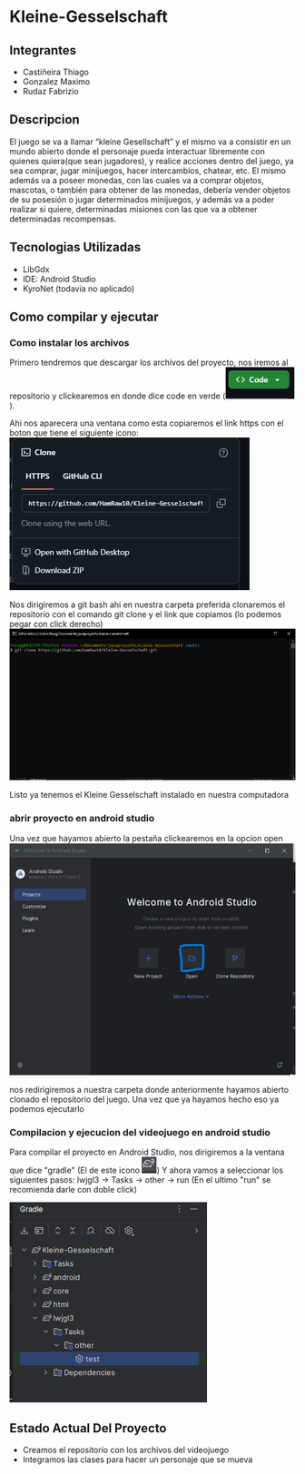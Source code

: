 # Kleine-Gesselschaft

## Integrantes
* Castiñeira Thiago
* Gonzalez Maximo
* Rudaz Fabrizio

## Descripcion

El juego se va a llamar “kleine Gesellschaft” y el mismo va a consistir en un mundo abierto donde el personaje pueda interactuar libremente con quienes quiera(que sean jugadores), y realice acciones dentro del juego, ya sea comprar, jugar minijuegos, hacer intercambios, chatear, etc. El mismo además va a poseer monedas, con las cuales va a comprar objetos, mascotas, o también para obtener de las monedas, debería vender objetos de su posesión o jugar determinados minijuegos, y además va a poder realizar si quiere, determinadas misiones con las que va a obtener determinadas recompensas.

## Tecnologias Utilizadas
* LibGdx
* IDE: Android Studio
* KyroNet (todavia no aplicado)

## Como compilar y ejecutar

### Como instalar los archivos
Primero tendremos que descargar los archivos del proyecto, nos iremos al repositorio y clickearemos en donde dice code en verde (![alt text](image.png)).

Ahi nos aparecera una ventana como esta copiaremos el link https con el boton que tiene el siguiente icono:
![alt text](image-1.png)

Nos dirigiremos a git bash ahi en nuestra carpeta preferida clonaremos el repositorio con el comando git clone y el link que copiamos (lo podemos pegar con click derecho) 
![alt text](image-2.png)

Listo ya tenemos el Kleine Gesselschaft instalado en nuestra computadora

### abrir proyecto en android studio 
Una vez que hayamos abierto la pestaña clickearemos en la opcion open
![alt text](image-3.png)

nos redirigiremos a nuestra carpeta donde anteriormente hayamos abierto clonado el repositorio del juego.
Una vez que ya hayamos hecho eso ya podemos ejecutarlo

### Compilacion y ejecucion del videojuego en android studio
Para compilar el proyecto en Android Studio, nos dirigiremos a la ventana que dice "gradle" (El de este icono ![img_1.png](img_1.png)) 
Y ahora vamos a seleccionar los siguientes pasos: lwjgl3 -> Tasks -> other -> run (En el ultimo "run" se recomienda darle con doble click)

![img.png](img.png)

## Estado Actual Del Proyecto
* Creamos el repositorio con los archivos del videojuego
* Integramos las clases para hacer un personaje que se mueva
